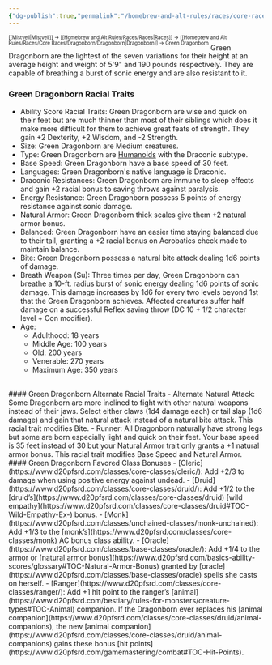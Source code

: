 ```yaml
---
{"dg-publish":true,"permalink":"/homebrew-and-alt-rules/races/core-races/dragonborn/green-dragonborn/"}
---
```


<sup><sup>[[Mistveil\|Mistveil]] → [[Homebrew and Alt Rules/Races/Races\|Races]] → [[Homebrew and Alt Rules/Races/Core Races/Dragonborn/Dragonborn\|Dragonborn]] → Green Dragonborn</sup></sup>
Green Dragonborn are the lightest of the seven variations for their height at an average height and weight of 5'9" and 190 pounds respectively. They are capable of breathing a burst of sonic energy and are also resistant to it.
<br>
### Green Dragonborn Racial Traits
- Ability Score Racial Traits: Green Dragonborn are wise and quick on their feet but are much thinner than most of their siblings which does it make more difficult for them to achieve great feats of strength. They gain +2 Dexterity, +2 Wisdom, and -2 Strength.
- Size: Green Dragonborn are Medium creatures.
- Type: Green Dragonborn are [Humanoids](http://www.d20pfsrd.com/bestiary/rules-for-monsters/creature-types#TOC-Humanoid) with the Draconic subtype.
- Base Speed: Green Dragonborn have a base speed of 30 feet.
- Languages: Green Dragonborn's native language is Draconic.
- Draconic Resistances: Green Dragonborn are immune to sleep effects and gain +2 racial bonus to saving throws against paralysis.
- Energy Resistance: Green Dragonborn possess 5 points of energy resistance against sonic damage.
- Natural Armor: Green Dragonborn thick scales give them +2 natural armor bonus.
- Balanced: Green Dragonborn have an easier time staying balanced due to their tail, granting a +2 racial bonus on Acrobatics check made to maintain balance.
- Bite: Green Dragonborn possess a natural bite attack dealing 1d6 points of damage.
- Breath Weapon (Su): Three times per day, Green Dragonborn can breathe a 10-ft. radius burst of sonic energy dealing 1d6 points of sonic damage. This damage increases by 1d6 for every two levels beyond 1st that the Green Dragonborn achieves. Affected creatures suffer half damage on a successful Reflex saving throw (DC 10 + 1/2 character level + Con modifier).
- Age:
    - Adulthood: 18 years
    - Middle Age: 100 years
    - Old: 200 years
    - Venerable: 270 years
    - Maximum Age: 350 years
<br>
#### Green Dragonborn Alternate Racial Traits
- Alternate Natural Attack: Some Dragonborn are more inclined to fight with other natural weapons instead of their jaws. Select either claws (1d4 damage each) or tail slap (1d6 damage) and gain that natural attack instead of a natural bite attack. This racial trait modifies Bite.
- Runner: All Dragonborn naturally have strong legs but some are born especially light and quick on their feet. Your base speed is 35 feet instead of 30 but your Natural Armor trait only grants a +1 natural armor bonus. This racial trait modifies Base Speed and Natural Armor.
<br>
#### Green Dragonborn Favored Class Bonuses
- [Cleric](https://www.d20pfsrd.com/classes/core-classes/cleric/): Add +2/3 to damage when using positive energy against undead.
- [Druid](https://www.d20pfsrd.com/classes/core-classes/druid/): Add +1/2 to the [druid’s](https://www.d20pfsrd.com/classes/core-classes/druid) [wild empathy](https://www.d20pfsrd.com/classes/core-classes/druid#TOC-Wild-Empathy-Ex-) bonus.
- [Monk](https://www.d20pfsrd.com/classes/unchained-classes/monk-unchained): Add +1/3 to the [monk’s](https://www.d20pfsrd.com/classes/core-classes/monk) AC bonus class ability.
- [Oracle](https://www.d20pfsrd.com/classes/base-classes/oracle/): Add +1/4 to the armor or [natural armor bonus](https://www.d20pfsrd.com/basics-ability-scores/glossary#TOC-Natural-Armor-Bonus) granted by [oracle](https://www.d20pfsrd.com/classes/base-classes/oracle) spells she casts on herself.
- [Ranger](https://www.d20pfsrd.com/classes/core-classes/ranger/): Add +1 hit point to the ranger’s [animal](https://www.d20pfsrd.com/bestiary/rules-for-monsters/creature-types#TOC-Animal) companion. If the Dragonborn ever replaces his [animal companion](https://www.d20pfsrd.com/classes/core-classes/druid/animal-companions), the new [animal companion](https://www.d20pfsrd.com/classes/core-classes/druid/animal-companions) gains these bonus [hit points](https://www.d20pfsrd.com/gamemastering/combat#TOC-Hit-Points).